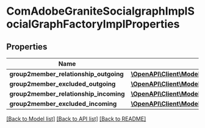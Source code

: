 # ComAdobeGraniteSocialgraphImplSocialGraphFactoryImplProperties

## Properties
Name | Type | Description | Notes
------------ | ------------- | ------------- | -------------
**group2member_relationship_outgoing** | [**\OpenAPI\Client\Model\ConfigNodePropertyString**](ConfigNodePropertyString.md) |  | [optional] 
**group2member_excluded_outgoing** | [**\OpenAPI\Client\Model\ConfigNodePropertyArray**](ConfigNodePropertyArray.md) |  | [optional] 
**group2member_relationship_incoming** | [**\OpenAPI\Client\Model\ConfigNodePropertyString**](ConfigNodePropertyString.md) |  | [optional] 
**group2member_excluded_incoming** | [**\OpenAPI\Client\Model\ConfigNodePropertyArray**](ConfigNodePropertyArray.md) |  | [optional] 

[[Back to Model list]](../README.md#documentation-for-models) [[Back to API list]](../README.md#documentation-for-api-endpoints) [[Back to README]](../README.md)


